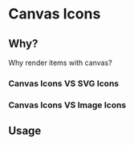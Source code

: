 # Canvas Icons

## Why?

Why render items with canvas?

### Canvas Icons VS SVG Icons

### Canvas Icons VS Image Icons


## Usage